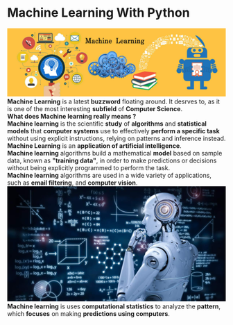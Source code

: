 # Machine Learning With Python
![image.jpg](images/machine.jpg)
__Machine Learning__ is a latest __buzzword__ floating around. It desrves to, as it is one of the most interesting __subfield__ of __Computer Science__.<br>
__What does Machine learning really means ?__<br>
__Machine learning__ is the scientific __study__ of __algorithms__ and __statistical models__ that __computer systems__ use to effectively __perform a specific task__ without using explicit instructions, relying on patterns and inference instead.<br>
__Machine Learning__ is an __application of artificial intelligence__.<br>
__Machine learning__ algorithms build a mathematical __model__ based on sample data, known as __"training data"__, in order to make predictions or decisions without being explicitly programmed to perform the task.<br>
__Machine learning__ algorithms are used in a wide variety of applications, such as __email filtering__, and __computer vision__.<br>
![image.jpg](images/machine_learning.jpg)<br>
 __Machine learning__ is uses __computational statistics__ to analyze the __pattern__, which __focuses__ on making __predictions using computers__.
